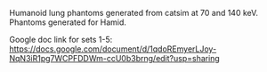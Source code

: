 Humanoid lung phantoms generated from catsim at 70 and 140 keV. Phantoms generated for Hamid.

Google doc link for sets 1-5: https://docs.google.com/document/d/1qdoREmyerLJoy-NqN3iR1pg7WCPFDDWm-ccU0b3brng/edit?usp=sharing
